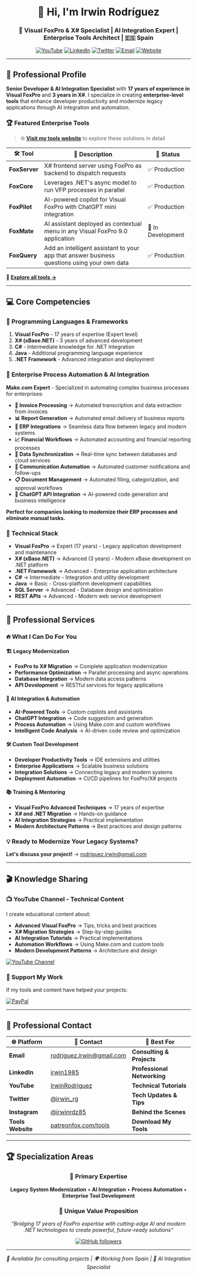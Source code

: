 <h1 align="center">👋 Hi, I'm Irwin Rodríguez</h1>
<h3 align="center">🚀 Visual FoxPro & X# Specialist | AI Integration Expert | Enterprise Tools Architect | 🇪🇸 Spain</h3>

<div align="center">
  
[![YouTube](https://img.shields.io/badge/YouTube-FF0000?style=for-the-badge&logo=youtube&logoColor=white)](https://youtube.com/IrwinRodriguez)
[![LinkedIn](https://img.shields.io/badge/LinkedIn-0077B5?style=for-the-badge&logo=linkedin&logoColor=white)](https://www.linkedin.com/in/irwin1985/)
[![Twitter](https://img.shields.io/badge/Twitter-1DA1F2?style=for-the-badge&logo=twitter&logoColor=white)](https://twitter.com/irwin_rg)
[![Email](https://img.shields.io/badge/Email-D14836?style=for-the-badge&logo=gmail&logoColor=white)](mailto:rodriguez.irwin@gmail.com)
[![Website](https://img.shields.io/badge/Tools-FF6B35?style=for-the-badge&logo=firefox&logoColor=white)](http://www.patreonfox.com/tools)

</div>

---

## 🎯 **Professional Profile**

**Senior Developer & AI Integration Specialist** with **17 years of experience in Visual FoxPro** and **3 years in X#**. I specialize in creating **enterprise-level tools** that enhance developer productivity and modernize legacy applications through AI integration and automation.

### 🏆 **Featured Enterprise Tools**

> 🌐 **[Visit my tools website](http://www.patreonfox.com/tools)** to explore these solutions in detail

| 🛠️ **Tool** | 📝 **Description** | 🔗 **Status** |
|-------------|-------------------|---------------|
| **FoxServer** | X# frontend server using FoxPro as backend to dispatch requests | ✅ Production |
| **FoxCore** | Leverages .NET's async model to run VFP processes in parallel | ✅ Production |
| **FoxPilot** | AI-powered copilot for Visual FoxPro with ChatGPT mini integration | ✅ Production |
| **FoxMate** | AI assistant deployed as contextual menu in any Visual FoxPro 9.0 application | 🔧 In Development |
| **FoxQuery** | Add an intelligent assistant to your app that answer business questions using your own data | ✅ Production |

**🔗 [Explore all tools →](http://www.patreonfox.com/tools)**

---

## 💻 **Core Competencies**

### 🎯 **Programming Languages & Frameworks**

1. **Visual FoxPro** - 17 years of expertise (Expert level)
2. **X# (xBase.NET)** - 3 years of advanced development
3. **C#** - Intermediate knowledge for .NET integration
4. **Java** - Additional programming language experience
5. **.NET Framework** - Advanced integration and deployment

### 🤖 **Enterprise Process Automation & AI Integration**

**Make.com Expert** - Specialized in automating complex business processes for enterprises:

- **📄 Invoice Processing** → Automated transcription and data extraction from invoices
- **📊 Report Generation** → Automated email delivery of business reports
- **💼 ERP Integrations** → Seamless data flow between legacy and modern systems
- **📈 Financial Workflows** → Automated accounting and financial reporting processes
- **🔄 Data Synchronization** → Real-time sync between databases and cloud services
- **📧 Communication Automation** → Automated customer notifications and follow-ups
- **📋 Document Management** → Automated filing, categorization, and approval workflows
- **🎯 ChatGPT API Integration** → AI-powered code generation and business intelligence

**Perfect for companies looking to modernize their ERP processes and eliminate manual tasks.**

### 🔧 **Technical Stack**

- **Visual FoxPro** → Expert (17 years) - Legacy application development and maintenance
- **X# (xBase.NET)** → Advanced (3 years) - Modern xBase development on .NET platform
- **.NET Framework** → Advanced - Enterprise application architecture
- **C#** → Intermediate - Integration and utility development
- **Java** → Basic - Cross-platform development capabilities
- **SQL Server** → Advanced - Database design and optimization
- **REST APIs** → Advanced - Modern web service development

---

## 🎯 **Professional Services**

### 🔥 **What I Can Do For You**

#### 🏗️ **Legacy Modernization**
- **FoxPro to X# Migration** → Complete application modernization
- **Performance Optimization** → Parallel processing and async operations
- **Database Integration** → Modern data access patterns
- **API Development** → RESTful services for legacy applications

#### 🤖 **AI Integration & Automation**
- **AI-Powered Tools** → Custom copilots and assistants
- **ChatGPT Integration** → Code suggestion and generation
- **Process Automation** → Using Make.com and custom workflows
- **Intelligent Code Analysis** → AI-driven code review and optimization

#### 🛠️ **Custom Tool Development**
- **Developer Productivity Tools** → IDE extensions and utilities
- **Enterprise Applications** → Scalable business solutions
- **Integration Solutions** → Connecting legacy and modern systems
- **Deployment Automation** → CI/CD pipelines for FoxPro/X# projects

#### 📚 **Training & Mentoring**
- **Visual FoxPro Advanced Techniques** → 17 years of expertise
- **X# and .NET Migration** → Hands-on guidance
- **AI Integration Strategies** → Practical implementation
- **Modern Architecture Patterns** → Best practices and design patterns

### 💡 **Ready to Modernize Your Legacy Systems?**
**Let's discuss your project!** → [rodriguez.irwin@gmail.com](mailto:rodriguez.irwin@gmail.com)

---

## 🎬 **Knowledge Sharing**

### 📺 **YouTube Channel - Technical Content**
I create educational content about:
- **Advanced Visual FoxPro** → Tips, tricks and best practices
- **X# Migration Strategies** → Step-by-step guides
- **AI Integration Tutorials** → Practical implementations
- **Automation Workflows** → Using Make.com and custom tools
- **Modern Development Patterns** → Architecture and design

[![YouTube Channel](https://img.shields.io/youtube/channel/subscribers/UCYourChannelID?style=social)](https://youtube.com/IrwinRodriguez)

### 🌟 **Support My Work**
If my tools and content have helped your projects:

[![PayPal](https://img.shields.io/badge/PayPal-00457C?style=for-the-badge&logo=paypal&logoColor=white)](https://www.paypal.com/donate/?hosted_button_id=LXQYXFP77AD2G)

---

## 🤝 **Professional Contact**

<div align="center">

| 🌐 **Platform** | 📱 **Contact** | 💬 **Best For** |
|----------------|---------------|-----------------|
| **Email** | [rodriguez.irwin@gmail.com](mailto:rodriguez.irwin@gmail.com) | **Consulting & Projects** |
| **LinkedIn** | [irwin1985](https://www.linkedin.com/in/irwin1985/) | **Professional Networking** |
| **YouTube** | [IrwinRodriguez](https://youtube.com/IrwinRodriguez) | **Technical Tutorials** |
| **Twitter** | [@irwin_rg](https://twitter.com/irwin_rg) | **Tech Updates & Tips** |
| **Instagram** | [@irwinrdz85](https://instagram.com/irwinrdz85) | **Behind the Scenes** |
| **Tools Website** | [patreonfox.com/tools](http://www.patreonfox.com/tools) | **Download My Tools** |

</div>

---

## 🏆 **Specialization Areas**

<div align="center">

### 🎯 **Primary Expertise**
**Legacy System Modernization** • **AI Integration** • **Process Automation** • **Enterprise Tool Development**

### 🚀 **Unique Value Proposition**
*"Bridging 17 years of FoxPro expertise with cutting-edge AI and modern .NET technologies to create powerful, future-ready solutions"*

[![GitHub followers](https://img.shields.io/github/followers/Irwin1985?label=Follow&style=social)](https://github.com/Irwin1985)

</div>

---

<div align="center">
  <i>💼 Available for consulting projects | 🌍 Working from Spain | 🤖 AI Integration Specialist</i>
</div>
